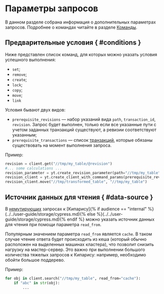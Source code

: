 # Параметры запросов

В данном разделе собрана информация о дополнительных параметрах запросов. Подробнее о командах читайте в разделе [Команды](../../api/commands.md).

## Предварительные условия { #conditions }

Ниже представлен список команд, для которых можно указать условия успешного выполнения:

- `set`;
- `remove`;
- `create`;
- `lock`;
- `copy`;
- `move`;
- `link`

Условия бывают двух видов:

- `prerequisite_revisions` — набор указаний вида `path`, `transaction_id`, `revision`. Запрос будет выполнен, только если все указанные пути с учетом заданных транзакций существуют, а ревизии соответствуют указанным;
- `prerequisite_transactions` — список [транзакций](../../user-guide/storage/transactions.md), которые обязаны существовать на момент выполнения запроса.

Пример:

```python
revision = client.get("//tmp/my_table/@revision")
#... some calculations ...
revision_parameter = yt.create_revision_parameter(path="//tmp/my_table", revision=revision)
revision_client = yt.create_client_with_command_params(prerequisite_revisions=[revision_parameter])
revision_client.move("//tmp/transformed_table", "//tmp/my_table")
```

## Источник данных для чтения { #data-source }

В [немутирующих](../../api/commands.md#concepts) запросах к [Кипарису]{% if audience == "internal" %}(../../user-guide/storage/cypress.md){% else %}(../../user-guide/storage/cypress.md){% endif %} можно указать источник данных для чтения при помощи параметра `read_from`.




Популярным значением параметра `read_from` является `cache`.  В таком случае чтение ответа будет происходить из кеша (который обычно расположен на выделенных машинах кластера), что позволит снизить нагрузку на мастер-сервер. Это важно при выполнении большого количества тяжелых запросов к Кипарису: например, необходимо обойти большое поддерево.

Пример:

```python
for obj in client.search("//tmp/my_table", read_from="cache"):
    if "abc" in str(obj):
        ...
```
